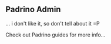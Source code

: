 ## Padrino Admin

... i don't like it, so don't tell about it =P

Check out Padrino guides for more info...
